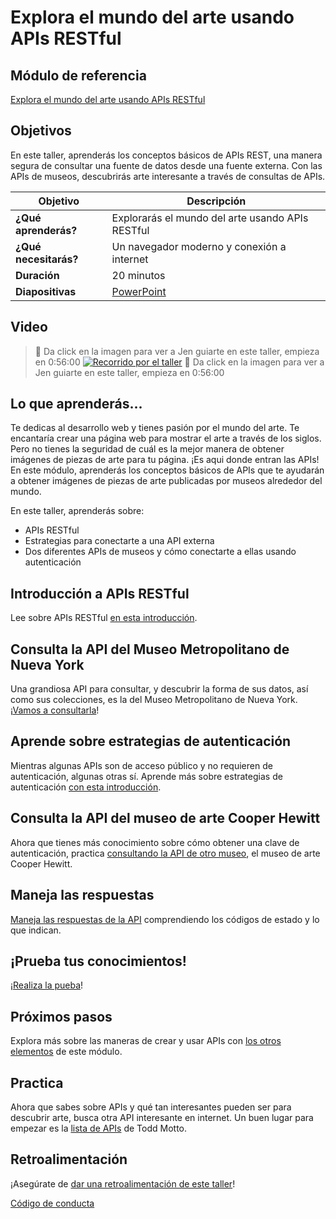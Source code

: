 # Explora el mundo del arte usando APIs RESTful 

## Módulo de referencia

[Explora el mundo del arte usando APIs RESTful](https://docs.microsoft.com/learn/modules/use-apis-discover-museum-art/?WT.mc_id=academic-56423-jelooper)

## Objetivos 

En este taller, aprenderás los conceptos básicos de APIs REST, una manera segura de consultar una fuente de datos desde una fuente externa. Con las APIs de museos, descubrirás arte interesante a través de consultas de APIs.

| **Objetivo**          | Descripción                                       |
| ----------------------| ------------------------------------------------- |
| **¿Qué aprenderás?**  | Explorarás el mundo del arte usando APIs RESTful  |
| **¿Qué necesitarás?** | Un navegador moderno y conexión a internet    |
| **Duración**          | 20 minutos                                        |
| **Diapositivas**      | [PowerPoint](../../slides.pptx)                       |

## Video 
> 🎥 Da click en la imagen para ver a Jen guiarte en este taller, empieza en 0:56:00
[![Recorrido por el taller](../../images/promo.png)](https://youtu.be/QJHd4jf4ekI "workshop walk-through")
> 🎥 Da click en la imagen para ver a Jen guiarte en este taller, empieza en 0:56:00

## Lo que aprenderás...

Te dedicas al desarrollo web y tienes pasión por el mundo del arte. Te encantaría crear una página web para mostrar el arte a través de los siglos. Pero no tienes la seguridad de cuál es la mejor manera de obtener imágenes de piezas de arte para tu página. ¡Es aqui donde entran las APIs! En este módulo, aprenderás los conceptos básicos de APIs que te ayudarán a obtener imágenes de piezas de arte publicadas por museos alrededor del mundo.

En este taller, aprenderás sobre:
- APIs RESTful
- Estrategias para conectarte a una API externa
- Dos diferentes APIs de museos y cómo conectarte a ellas usando autenticación

## Introducción a APIs RESTful

Lee sobre APIs RESTful [en esta introducción](https://docs.microsoft.com/learn/modules/use-apis-discover-museum-art/2-what-is-api/?WT.mc_id=academic-56423-jelooper).

## Consulta la API del Museo Metropolitano de Nueva York
Una grandiosa API para consultar, y descubrir la forma de sus datos, así como sus colecciones, es la del Museo Metropolitano de Nueva York. ¡[Vamos a consultarla](https://docs.microsoft.com/learn/modules/use-apis-discover-museum-art/4-query-met-api?/?WT.mc_id=academic-56423-jelooper)!

## Aprende sobre estrategias de autenticación

Mientras algunas APIs son de acceso público y no requieren de autenticación, algunas otras sí. Aprende más sobre estrategias de autenticación [con esta introducción](https://docs.microsoft.com/learn/modules/use-apis-discover-museum-art/5-authentication-strategies?WT.mc_id=academic-56423-jelooper).

## Consulta la API del museo de arte Cooper Hewitt

Ahora que tienes más conocimiento sobre cómo obtener una clave de autenticación, practica [consultando la API de otro museo](https://docs.microsoft.com/learn/modules/use-apis-discover-museum-art/6-query-cooper-hewitt-api/?WT.mc_id=academic-56423-jelooper), el museo de arte Cooper Hewitt. 


## Maneja las respuestas

[Maneja las respuestas de la API](https://docs.microsoft.com/learn/modules/use-apis-discover-museum-art/7-handle-responses?WT.mc_id=academic-56423-jelooper) comprendiendo los códigos de estado y lo que indican.

## ¡Prueba tus conocimientos!

¡[Realiza la pueba](https://docs.microsoft.com/learn/modules/use-apis-discover-museum-art/9-knowledge-check/?WT.mc_id=academic-56423-jelooper)!

## Próximos pasos

Explora más sobre las maneras de crear y usar APIs con [los otros elementos](https://docs.microsoft.com/learn/modules/use-apis-discover-museum-art/?WT.mc_id=academic-56423-jelooper) de este módulo.

## Practica

Ahora que sabes sobre APIs y qué tan interesantes pueden ser para descubrir arte, busca otra API interesante en internet. Un buen lugar para empezar es la [lista de APIs](https://github.com/public-apis/public-apis) de Todd Motto.

## Retroalimentación

¡Asegúrate de [dar una retroalimentación de este taller](https://forms.office.com/r/MdhJWMZthR)!

[Código de conducta](../../CODE_OF_CONDUCT.md)